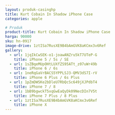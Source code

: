 ```yaml
---
layout: produk-casinghp
title: Kurt Cobain In Shadow iPhone Case
categories: apple

# Produk
product-title: Kurt Cobain In Shadow iPhone Case
harga: 90000
sku: hn-0917
image-drive: 1ztISa7RusXE9B4bAmGVK8aKCmx3v6Ref
gallery:
  - url: 1jqIkCwSEK-o1-joawANZru5kT7UTeP-G
    title: iPhone 5 / 5s / SE
  - url: 1sZBqeMUpOHtLUXfZS95ATt_z07uWr49b
    title: iPhone 6 / 6s
  - url: 1neRqGaVrBACS5YPPLSJ3-QMV3dS7I-rV
    title: iPhone 6 Plus / 6s Plus
  - url: 1pZmDWSKe2bDleU7RbQcSc649jXJPdbT4
    title: iPhone 7 / 8
  - url: 1bB9bgwckT5xqGwEaQyDk09NecDIn7V5t
    title: iPhone 7 Plus / 8 Plus
  - url: 1ztISa7RusXE9B4bAmGVK8aKCmx3v6Ref
    title: iPhone X
---
```

